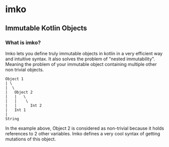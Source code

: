 # imko
## Immutable Kotlin Objects
### What is imko?
Imko lets you define truly immutable objects in kotlin in a very efficient way and intuitive syntax. It also solves the problem of "nested immutability". Meaning the problem of your immutable object containing multiple other non trivial objects.

```
Object 1
| \
|  \
|   Object 2
|   |   \
|   |    \
|   |      Int 2
|   Int 1   
|
String
```

In the example above, Object 2 is considered as non-trivial because it holds references to 2 other variables. Imko defines a very cool syntax of getting mutations of this object.
